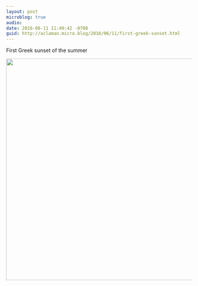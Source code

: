 ```yaml
---
layout: post
microblog: true
audio: 
date: 2016-06-11 11:49:42 -0700
guid: http://aclaman.micro.blog/2016/06/11/first-greek-sunset.html
---
```

First Greek sunset of the summer

<img src="http://micro.alexclaman.com/uploads/2018/766a6b2462.jpg" width="600" height="600" />
